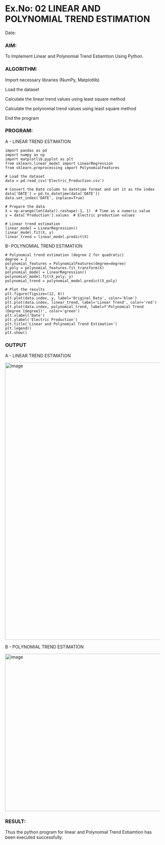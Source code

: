 # Ex.No: 02 LINEAR AND POLYNOMIAL TREND ESTIMATION
Date:
### AIM:
To Implement Linear and Polynomial Trend Estiamtion Using Python.

### ALGORITHM:
Import necessary libraries (NumPy, Matplotlib)

Load the dataset

Calculate the linear trend values using least square method

Calculate the polynomial trend values using least square method

End the program
### PROGRAM:

A - LINEAR TREND ESTIMATION
~~~
import pandas as pd
import numpy as np
import matplotlib.pyplot as plt
from sklearn.linear_model import LinearRegression
from sklearn.preprocessing import PolynomialFeatures

# Load the dataset
data = pd.read_csv('Electric_Production.csv')

# Convert the Date column to datetime format and set it as the index
data['DATE'] = pd.to_datetime(data['DATE'])
data.set_index('DATE', inplace=True)

# Prepare the data
X = np.arange(len(data)).reshape(-1, 1)  # Time as a numeric value
y = data['Production'].values  # Electric production values

# Linear trend estimation
linear_model = LinearRegression()
linear_model.fit(X, y)
linear_trend = linear_model.predict(X)

~~~
B- POLYNOMIAL TREND ESTIMATION
~~~
# Polynomial trend estimation (degree 2 for quadratic)
degree = 2
polynomial_features = PolynomialFeatures(degree=degree)
X_poly = polynomial_features.fit_transform(X)
polynomial_model = LinearRegression()
polynomial_model.fit(X_poly, y)
polynomial_trend = polynomial_model.predict(X_poly)

# Plot the results
plt.figure(figsize=(12, 6))
plt.plot(data.index, y, label='Original Data', color='blue')
plt.plot(data.index, linear_trend, label='Linear Trend', color='red')
plt.plot(data.index, polynomial_trend, label=f'Polynomial Trend (Degree {degree})', color='green')
plt.xlabel('Date')
plt.ylabel('Electric Production')
plt.title('Linear and Polynomial Trend Estimation')
plt.legend()
plt.show()
~~~
### OUTPUT
A - LINEAR TREND ESTIMATION

<img width="900" alt="image" src="https://github.com/user-attachments/assets/75e77c8b-2f81-4ad1-864f-231cb0275d63">




B - POLYNOMIAL TREND ESTIMATION

<img width="511" alt="image" src="https://github.com/user-attachments/assets/c898564e-4491-4d73-8062-011b853f7022">

### RESULT:
Thus the python program for linear and Polynomial Trend Estiamtion has been executed successfully.
